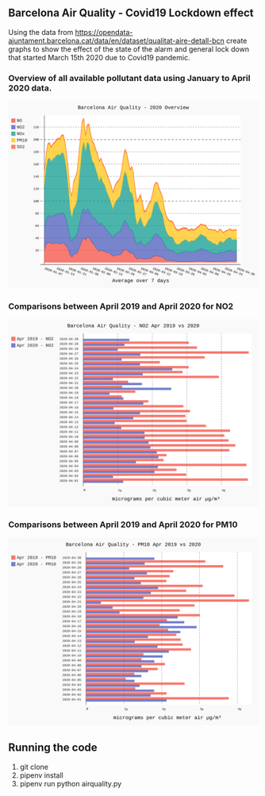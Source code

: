 Barcelona Air Quality - Covid19 Lockdown effect
-----------------------------------------------

Using the data from https://opendata-ajuntament.barcelona.cat/data/en/dataset/qualitat-aire-detall-bcn create graphs to show the effect of the state of the alarm and general lock down that started March 15th 2020 due to Covid19 pandemic.

### Overview of all available pollutant data using January to April 2020 data.
![Graph showing air quality Jan to Apr 2020](./output/airquality_overview_2020_Jan-Apr.svg)

### Comparisons between April 2019 and April 2020 for NO2
![Graph showing NO2 comparisons Apr 2019 to Apr 2020](./output/airquality_apr19-20-NO2.svg)

### Comparisons between April 2019 and April 2020 for PM10
![Graph showing NO2 comparisons Apr 2019 to Apr 2020](./output/airquality_apr19-20-PM10.svg)


## Running the code

1. git clone
2. pipenv install
3. pipenv run python airquality.py